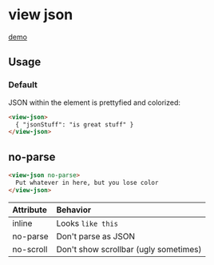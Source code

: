 # view json
[demo](https://zvakanaka.github.io/view-json)

## Usage
### Default
JSON within the element is prettyfied and colorized:
```html
<view-json>
  { "jsonStuff": "is great stuff" }
</view-json>
```
## no-parse
```html
<view-json no-parse>
  Put whatever in here, but you lose color
</view-json>
```
| Attribute | Behavior |
| :------------- | :------------- |
| inline | Looks `like this` |
| no-parse | Don't parse as JSON |
| no-scroll | Don't show scrollbar (ugly sometimes) |
